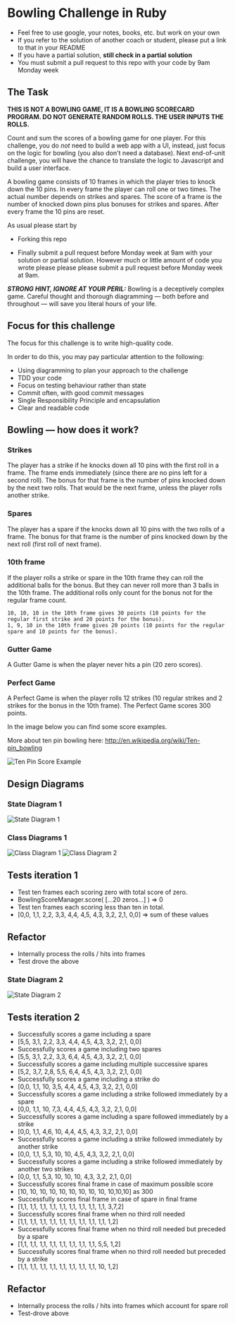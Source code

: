 Bowling Challenge in Ruby
=================

* Feel free to use google, your notes, books, etc. but work on your own
* If you refer to the solution of another coach or student, please put a link to that in your README
* If you have a partial solution, **still check in a partial solution**
* You must submit a pull request to this repo with your code by 9am Monday week

## The Task

**THIS IS NOT A BOWLING GAME, IT IS A BOWLING SCORECARD PROGRAM. DO NOT GENERATE RANDOM ROLLS. THE USER INPUTS THE ROLLS.**

Count and sum the scores of a bowling game for one player. For this challenge, you do _not_ need to build a web app with a UI, instead, just focus on the logic for bowling (you also don't need a database). Next end-of-unit challenge, you will have the chance to translate the logic to Javascript and build a user interface.

A bowling game consists of 10 frames in which the player tries to knock down the 10 pins. In every frame the player can roll one or two times. The actual number depends on strikes and spares. The score of a frame is the number of knocked down pins plus bonuses for strikes and spares. After every frame the 10 pins are reset.

As usual please start by

* Forking this repo

* Finally submit a pull request before Monday week at 9am with your solution or partial solution.  However much or little amount of code you wrote please please please submit a pull request before Monday week at 9am. 

___STRONG HINT, IGNORE AT YOUR PERIL:___ Bowling is a deceptively complex game. Careful thought and thorough diagramming — both before and throughout — will save you literal hours of your life.

## Focus for this challenge
The focus for this challenge is to write high-quality code.

In order to do this, you may pay particular attention to the following:
* Using diagramming to plan your approach to the challenge
* TDD your code
* Focus on testing behaviour rather than state
* Commit often, with good commit messages
* Single Responsibility Principle and encapsulation
* Clear and readable code

## Bowling — how does it work?

### Strikes

The player has a strike if he knocks down all 10 pins with the first roll in a frame. The frame ends immediately (since there are no pins left for a second roll). The bonus for that frame is the number of pins knocked down by the next two rolls. That would be the next frame, unless the player rolls another strike.

### Spares

The player has a spare if the knocks down all 10 pins with the two rolls of a frame. The bonus for that frame is the number of pins knocked down by the next roll (first roll of next frame).

### 10th frame

If the player rolls a strike or spare in the 10th frame they can roll the additional balls for the bonus. But they can never roll more than 3 balls in the 10th frame. The additional rolls only count for the bonus not for the regular frame count.

    10, 10, 10 in the 10th frame gives 30 points (10 points for the regular first strike and 20 points for the bonus).
    1, 9, 10 in the 10th frame gives 20 points (10 points for the regular spare and 10 points for the bonus).

### Gutter Game

A Gutter Game is when the player never hits a pin (20 zero scores).

### Perfect Game

A Perfect Game is when the player rolls 12 strikes (10 regular strikes and 2 strikes for the bonus in the 10th frame). The Perfect Game scores 300 points.

In the image below you can find some score examples.

More about ten pin bowling here: http://en.wikipedia.org/wiki/Ten-pin_bowling

![Ten Pin Score Example](images/example_ten_pin_scoring.png)


## Design Diagrams


### State Diagram 1
![State Diagram 1](images/StateDiagram1.png)


### Class Diagrams 1
![Class Diagram 1](images/ClassDiagram1.png)
![Class Diagram 2](images/ClassDiagram2.png)

## Tests iteration 1

* Test ten frames each scoring zero with total score of zero.
* BowlingScoreManager.score( [...20 zeros...] ) => 0
* Test ten frames each scoring less than ten in total.
* [0,0, 1,1, 2,2, 3,3, 4,4, 4,5, 4,3, 3,2, 2,1, 0,0] => sum of these values

## Refactor

* Internally process the rolls / hits into frames
* Test drove the above

### State Diagram 2
![State Diagram 2](images/StateDiagram2.png)

## Tests iteration 2

* Successfully scores a game including a spare
* [5,5, 3,1, 2,2, 3,3, 4,4, 4,5, 4,3, 3,2, 2,1, 0,0]
* Successfully scores a game including two spares
* [5,5, 3,1, 2,2, 3,3, 6,4, 4,5, 4,3, 3,2, 2,1, 0,0]
* Successfully scores a game including multiple successive spares
* [5,2, 3,7, 2,8, 5,5, 6,4, 4,5, 4,3, 3,2, 2,1, 0,0]
* Successfully scores a game including a strike do
* [0,0, 1,1, 10, 3,5, 4,4, 4,5, 4,3, 3,2, 2,1, 0,0]
* Successfully scores a game including a strike followed immediately by a spare
* [0,0, 1,1, 10, 7,3, 4,4, 4,5, 4,3, 3,2, 2,1, 0,0] 
* Successfully scores a game including a spare followed immediately by a strike
* [0,0, 1,1, 4,6, 10, 4,4, 4,5, 4,3, 3,2, 2,1, 0,0]
* Successfully scores a game including a strike followed immediately by another strike
* [0,0, 1,1, 5,3, 10, 10, 4,5, 4,3, 3,2, 2,1, 0,0]
* Successfully scores a game including a strike followed immediately by another two strikes
* [0,0, 1,1, 5,3, 10, 10, 10, 4,3, 3,2, 2,1, 0,0]
* Successfully scores final frame in case of maximum possible score
* [10, 10, 10, 10, 10, 10, 10, 10, 10, 10,10,10] as 300
* Successfully scores final frame in case of spare in final frame
* [1,1, 1,1, 1,1, 1,1, 1,1, 1,1, 1,1, 1,1, 1,1, 3,7,2]
* Successfully scores final frame when no third roll needed
* [1,1, 1,1, 1,1, 1,1, 1,1, 1,1, 1,1, 1,1, 1,1, 1,2]
* Successfully scores final frame when no third roll needed but preceded by a spare
* [1,1, 1,1, 1,1, 1,1, 1,1, 1,1, 1,1, 1,1, 5,5, 1,2]
* Successfully scores final frame when no third roll needed but preceded by a strike 
* [1,1, 1,1, 1,1, 1,1, 1,1, 1,1, 1,1, 1,1, 10, 1,2]


## Refactor

* Internally process the rolls / hits into frames which account for spare roll
* Test-drove above

